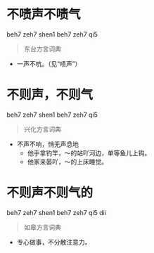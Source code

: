 # 不啧声不啧气
beh7 zeh7 shen1 beh7 zeh7 qi5
> 东台方言词典
- 一声不吭。（见“啧声”）

# 不则声，不则气
beh7 zeh7 shen1 beh7 zeh7 qi5
> 兴化方言词典
- 不声不响，悄无声息地
  - 他手拿钓竿，～的站吖河边，单等鱼儿上钩。
  - 他家来晏吖，～的上床睡觉。

# 不则声不则气的
beh7 zeh7 shen1 beh7 zeh7 qi5 dii
> 如皋方言词典
- 专心做事，不分散注意力。
